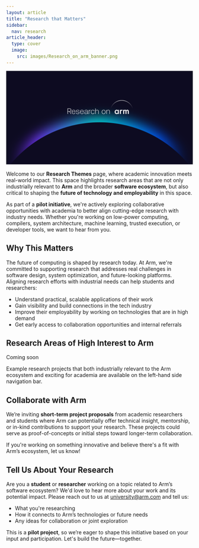 ```yaml
---
layout: article
title: "Research that Matters"
sidebar:
  nav: research
article_header:
  type: cover
  image:
    src: images/Research_on_arm_banner.png
---
```

<img class="image image--xl" src="./images/Research_on_arm_banner.png"/>

Welcome to our **Research Themes** page, where academic innovation meets real-world impact. This space highlights research areas that are not only industrially relevant to **Arm** and the broader **software ecosystem**, but also critical to shaping the **future of technology and employability** in this space.

As part of a **pilot initiative**, we're actively exploring collaborative opportunities with academia to better align cutting-edge research with industry needs. Whether you're working on low-power computing, compilers, system architecture, machine learning, trusted execution, or developer tools, we want to hear from you.

## Why This Matters

The future of computing is shaped by research today. At Arm, we're committed to supporting research that addresses real challenges in software design, system optimization, and future-looking platforms. Aligning research efforts with industrial needs can help students and researchers:

- Understand practical, scalable applications of their work  
- Gain visibility and build connections in the tech industry  
- Improve their employability by working on technologies that are in high demand  
- Get early access to collaboration opportunities and internal referrals  

## Research Areas of High Interest to Arm

Coming soon

Example research projects that both industrially relevant to the Arm ecosystem and exciting for academia are available on the left-hand side navigation bar. 

## Collaborate with Arm

We’re inviting **short-term project proposals** from academic researchers and students where Arm can potentially offer technical insight, mentorship, or in-kind contributions to support your research. These projects could serve as proof-of-concepts or initial steps toward longer-term collaboration.

If you're working on something innovative and believe there's a fit with Arm’s ecosystem, let us know!

## Tell Us About Your Research

Are you a **student** or **researcher** working on a topic related to Arm’s software ecosystem? We'd love to hear more about your work and its potential impact. Please reach out to us at [university@arm.com](mailto:university@arm.com) and tell us:

- What you're researching  
- How it connects to Arm’s technologies or future needs  
- Any ideas for collaboration or joint exploration  

This is a **pilot project**, so we’re eager to shape this initiative based on your input and participation. Let's build the future—together.